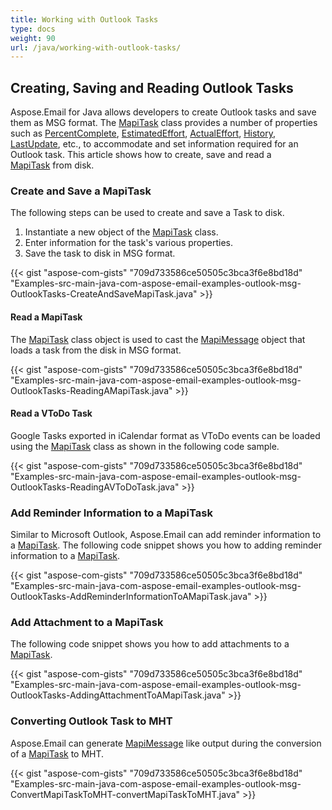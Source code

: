 ```yaml
---
title: Working with Outlook Tasks
type: docs
weight: 90
url: /java/working-with-outlook-tasks/
---
```


## **Creating, Saving and Reading Outlook Tasks**
Aspose.Email for Java allows developers to create Outlook tasks and save them as MSG format. The [MapiTask](https://apireference.aspose.com/java/email/com.aspose.email/MapiTask) class provides a number of properties such as [PercentComplete](https://apireference.aspose.com/java/email/com.aspose.email/MapiTask#getPercentComplete\(\)), [EstimatedEffort](https://apireference.aspose.com/java/email/com.aspose.email/MapiTask#getEstimatedEffort\(\)), [ActualEffort](https://apireference.aspose.com/java/email/com.aspose.email/MapiTask#getActualEffort\(\)), [History](https://apireference.aspose.com/java/email/com.aspose.email/MapiTask#getHistory\(\)), [LastUpdate](https://apireference.aspose.com/java/email/com.aspose.email/MapiTask#getLastUpdate\(\)), etc., to accommodate and set information required for an Outlook task. This article shows how to create, save and read a [MapiTask](https://apireference.aspose.com/java/email/com.aspose.email/MapiTask) from disk.
### **Create and Save a MapiTask**
The following steps can be used to create and save a Task to disk.

1. Instantiate a new object of the [MapiTask](https://apireference.aspose.com/java/email/com.aspose.email/MapiTask) class.
1. Enter information for the task's various properties.
1. Save the task to disk in MSG format.



{{< gist "aspose-com-gists" "709d733586ce50505c3bca3f6e8bd18d" "Examples-src-main-java-com-aspose-email-examples-outlook-msg-OutlookTasks-CreateAndSaveMapiTask.java" >}}
#### **Read a MapiTask**
The [MapiTask](https://apireference.aspose.com/java/email/com.aspose.email/MapiTask) class object is used to cast the [MapiMessage](https://apireference.aspose.com/java/email/com.aspose.email/MapiMessage) object that loads a task from the disk in MSG format.

{{< gist "aspose-com-gists" "709d733586ce50505c3bca3f6e8bd18d" "Examples-src-main-java-com-aspose-email-examples-outlook-msg-OutlookTasks-ReadingAMapiTask.java" >}}
#### **Read a VToDo Task**
Google Tasks exported in iCalendar format as VToDo events can be loaded using the [MapiTask](https://apireference.aspose.com/java/email/com.aspose.email/MapiTask) class as shown in the following code sample.

{{< gist "aspose-com-gists" "709d733586ce50505c3bca3f6e8bd18d" "Examples-src-main-java-com-aspose-email-examples-outlook-msg-OutlookTasks-ReadingAVToDoTask.java" >}}
### **Add Reminder Information to a MapiTask**
Similar to Microsoft Outlook, Aspose.Email can add reminder information to a [MapiTask](https://apireference.aspose.com/java/email/com.aspose.email/MapiTask). The following code snippet shows you how to adding reminder information to a [MapiTask](https://apireference.aspose.com/java/email/com.aspose.email/MapiTask).

{{< gist "aspose-com-gists" "709d733586ce50505c3bca3f6e8bd18d" "Examples-src-main-java-com-aspose-email-examples-outlook-msg-OutlookTasks-AddReminderInformationToAMapiTask.java" >}}
### **Add Attachment to a MapiTask**
The following code snippet shows you how to add attachments to a [MapiTask](https://apireference.aspose.com/java/email/com.aspose.email/MapiTask).

{{< gist "aspose-com-gists" "709d733586ce50505c3bca3f6e8bd18d" "Examples-src-main-java-com-aspose-email-examples-outlook-msg-OutlookTasks-AddingAttachmentToAMapiTask.java" >}}
### **Converting Outlook Task to MHT**
Aspose.Email can generate [MapiMessage](https://apireference.aspose.com/java/email/com.aspose.email/MapiMessage) like output during the conversion of a [MapiTask](https://apireference.aspose.com/java/email/com.aspose.email/MapiTask) to MHT.

{{< gist "aspose-com-gists" "709d733586ce50505c3bca3f6e8bd18d" "Examples-src-main-java-com-aspose-email-examples-outlook-msg-ConvertMapiTaskToMHT-convertMapiTaskToMHT.java" >}}
